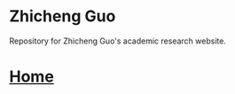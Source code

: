 # Zhicheng Guo
Repository for Zhicheng Guo's academic research website.
# [Home](https://jerrryguo.github.io/Zhicheng-Guo/)
